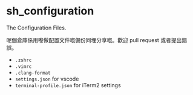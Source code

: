# sh_configuration

The Configuration Files.

呢個倉庫係用嚟做配置文件嘅備份同埋分享嘅。歡迎 pull request 或者提出錯誤。

- `.zshrc`
- `.vimrc`
- `.clang-format`
- `settings.json` for vscode
- `terminal-profile.json` for iTerm2 settings
